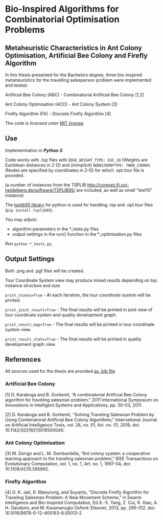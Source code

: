 # Bio-Inspired Algorithms for Combinatorial Optimisation Problems
## Metaheuristic Characteristics in Ant Colony Optimisation, Artificial Bee Colony and Firefly Algorithm 

In this thesis presented for the Bachelors degree, three bio-inspired metaheuristics for the travelling salesperson problem were implemented and tested:

Artificial Bee Colony (ABC) - Combinatorial Artificial Bee Colony [1,2]

Ant Colony Optimisation (ACO) - Ant Colony System [3]

Firefly Algorithm (FA) - Discrete Firefly Algorithm [4]

The code is licensed unter [MIT license](bachelorthesis-bioinspired-optimisation/LICENSE).

## Use

Implememtation in ***Python 3***.

Code works with .tsp files with ```EDGE_WEIGHT_TYPE: EUC_2D``` (Weights are Euclidean distances in 2-D) and (immplicit) ```NODECOORDTYPE: TWOD_COORDS``` (Nodes are specified by coordinates in 2-D) for which .opt.tour file is provided.

(a number of instances from the TSPLIB http://comopt.ifi.uni-heidelberg.de/software/TSPLIB95/ are included, as well as small "test10" instance)

The [tsplib95 library](https://github.com/rhgrant10/tsplib95) for python is used for handling .tsp and .opt.tour files (```pip install tsplib95```).

You may adjust:
- algorithm parameters in the *_tests.py files
- output settings in the run() function in the *_optimisation.py files

Run ```python *_tests.py```.

## Output Settings

Both .png and .pgf files will be created.

Tour Coordinate System view may produce mixed results depending on tsp instance structure and size.

```print_states=True``` - At each iteration, the tour coordinate system will be printed.

```print_joint_result=True``` - The final results will be printed in joint view of tour coordinate system and quality development graph.

```print_result_map=True``` - The final results will be printed in tour coordinate system view.

```print_result_stats=True``` - The final results will be printed in quality development graph view.

## References

All sources used for the thesis are provided [as .bib file](bachelorthesis-bioinspired-optimisation/bibliography.bib)

### Artificial Bee Colony
[1] D. Karaboga and B. Gorkemli, “A combinatorial Artificial Bee Colony algorithm for traveling salesman problem,” 2011 International Symposium on Innovations in Intelligent Systems and Applications, pp. 50–53, 2011.

[2] D. Karaboga and B. Gorkemli, “Solving Traveling Salesman Problem by Using Combinatorial Artificial Bee Colony Algorithms,” International Journal on Artificial Intelligence Tools, vol. 28, no. 01, Art. no. 01, 2019, doi: 10.1142/S0218213019500040.

### Ant Colony Optimisation

[3] M. Dorigo and L. M. Gambardella, “Ant colony system: a cooperative learning approach to the traveling salesman problem,” IEEE Transactions on Evolutionary Computation, vol. 1, no. 1, Art. no. 1, 1997-04, doi: 10.1109/4235.585892.

### Firefly Algorithm

[4] G. K. Jati, R. Manurung, and Suyanto, “Discrete Firefly Algorithm for Traveling Salesman Problem: A New Movement Scheme,” in Swarm Intelligence and Bio-Inspired Computation, Ed.X.-S. Yang, Z. Cui, R. Xiao, A. H. Gandomi, and M. Karamanoglu Oxford: Elsevier, 2013, pp. 295–312. doi: 10.1016/B978-0-12-405163-8.00013-2
